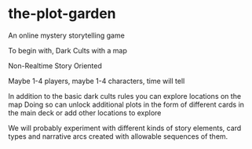# the-plot-garden
An online mystery storytelling game

To begin with, Dark Cults with a map

Non-Realtime
Story Oriented

Maybe 1-4 players, maybe 1-4 characters, time will tell
 
In addition to the basic dark cults rules you can explore locations on the map
Doing so can unlock additional plots in the form of different cards in the main deck
or add other locations to explore

We will probably experiment with different kinds of story elements, card types 
and narrative arcs created with allowable sequences of them.

